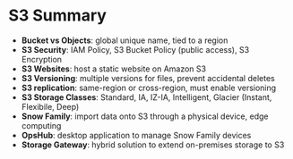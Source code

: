 # S3 Summary

- **Bucket vs Objects**: global unique name, tied to a region
- **S3 Security**: IAM Policy, S3 Bucket Policy (public access), S3 Encryption
- **S3 Websites**: host a static website on Amazon S3
- **S3 Versioning**: multiple versions for files, prevent accidental deletes
- **S3 replication**: same-region or cross-region, must enable versioning
- **S3 Storage Classes**: Standard, IA, IZ-IA, Intelligent, Glacier (Instant, Flexibile, Deep)
- **Snow Family**: import data onto S3 through a physical device, edge computing
- **OpsHub**: desktop application to manage Snow Family devices
- **Storage Gateway**: hybrid solution to extend on-premises storage to S3